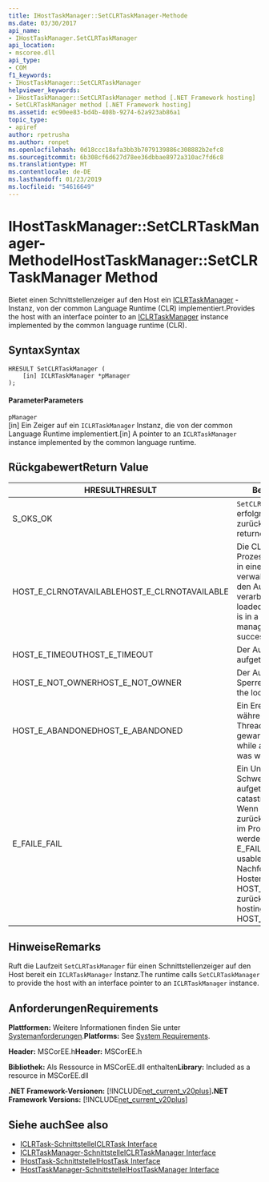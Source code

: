 ```yaml
---
title: IHostTaskManager::SetCLRTaskManager-Methode
ms.date: 03/30/2017
api_name:
- IHostTaskManager.SetCLRTaskManager
api_location:
- mscoree.dll
api_type:
- COM
f1_keywords:
- IHostTaskManager::SetCLRTaskManager
helpviewer_keywords:
- IHostTaskManager::SetCLRTaskManager method [.NET Framework hosting]
- SetCLRTaskManager method [.NET Framework hosting]
ms.assetid: ec90ee83-bd4b-408b-9274-62a923ab86a1
topic_type:
- apiref
author: rpetrusha
ms.author: ronpet
ms.openlocfilehash: 0d18ccc18afa3bb3b7079139886c308882b2efc8
ms.sourcegitcommit: 6b308cf6d627d78ee36dbbae8972a310ac7fd6c8
ms.translationtype: MT
ms.contentlocale: de-DE
ms.lasthandoff: 01/23/2019
ms.locfileid: "54616649"
---
```

# <a name="ihosttaskmanagersetclrtaskmanager-method"></a><span data-ttu-id="34ca9-102">IHostTaskManager::SetCLRTaskManager-Methode</span><span class="sxs-lookup"><span data-stu-id="34ca9-102">IHostTaskManager::SetCLRTaskManager Method</span></span>
<span data-ttu-id="34ca9-103">Bietet einen Schnittstellenzeiger auf den Host ein [ICLRTaskManager](../../../../docs/framework/unmanaged-api/hosting/iclrtaskmanager-interface.md) -Instanz, von der common Language Runtime (CLR) implementiert.</span><span class="sxs-lookup"><span data-stu-id="34ca9-103">Provides the host with an interface pointer to an [ICLRTaskManager](../../../../docs/framework/unmanaged-api/hosting/iclrtaskmanager-interface.md) instance implemented by the common language runtime (CLR).</span></span>  
  
## <a name="syntax"></a><span data-ttu-id="34ca9-104">Syntax</span><span class="sxs-lookup"><span data-stu-id="34ca9-104">Syntax</span></span>  
  
```  
HRESULT SetCLRTaskManager (  
    [in] ICLRTaskManager *pManager  
);  
```  
  
#### <a name="parameters"></a><span data-ttu-id="34ca9-105">Parameter</span><span class="sxs-lookup"><span data-stu-id="34ca9-105">Parameters</span></span>  
 `pManager`  
 <span data-ttu-id="34ca9-106">[in] Ein Zeiger auf ein `ICLRTaskManager` Instanz, die von der common Language Runtime implementiert.</span><span class="sxs-lookup"><span data-stu-id="34ca9-106">[in] A pointer to an `ICLRTaskManager` instance implemented by the common language runtime.</span></span>  
  
## <a name="return-value"></a><span data-ttu-id="34ca9-107">Rückgabewert</span><span class="sxs-lookup"><span data-stu-id="34ca9-107">Return Value</span></span>  
  
|<span data-ttu-id="34ca9-108">HRESULT</span><span class="sxs-lookup"><span data-stu-id="34ca9-108">HRESULT</span></span>|<span data-ttu-id="34ca9-109">Beschreibung</span><span class="sxs-lookup"><span data-stu-id="34ca9-109">Description</span></span>|  
|-------------|-----------------|  
|<span data-ttu-id="34ca9-110">S_OK</span><span class="sxs-lookup"><span data-stu-id="34ca9-110">S_OK</span></span>|<span data-ttu-id="34ca9-111">`SetCLRTaskManager` wurde erfolgreich zurückgegeben.</span><span class="sxs-lookup"><span data-stu-id="34ca9-111">`SetCLRTaskManager` returned successfully.</span></span>|  
|<span data-ttu-id="34ca9-112">HOST_E_CLRNOTAVAILABLE</span><span class="sxs-lookup"><span data-stu-id="34ca9-112">HOST_E_CLRNOTAVAILABLE</span></span>|<span data-ttu-id="34ca9-113">Die CLR wurde nicht in einen Prozess geladen und befindet sich in einem Zustand, in dem nicht verwalteten Code ausführen oder den Aufruf erfolgreich zu verarbeiten.</span><span class="sxs-lookup"><span data-stu-id="34ca9-113">The CLR has not been loaded into a process, or the CLR is in a state in which it cannot run managed code or process the call successfully.</span></span>|  
|<span data-ttu-id="34ca9-114">HOST_E_TIMEOUT</span><span class="sxs-lookup"><span data-stu-id="34ca9-114">HOST_E_TIMEOUT</span></span>|<span data-ttu-id="34ca9-115">Der Aufruf ist ein Timeout aufgetreten.</span><span class="sxs-lookup"><span data-stu-id="34ca9-115">The call timed out.</span></span>|  
|<span data-ttu-id="34ca9-116">HOST_E_NOT_OWNER</span><span class="sxs-lookup"><span data-stu-id="34ca9-116">HOST_E_NOT_OWNER</span></span>|<span data-ttu-id="34ca9-117">Der Aufrufer ist nicht Besitzer der Sperre.</span><span class="sxs-lookup"><span data-stu-id="34ca9-117">The caller does not own the lock.</span></span>|  
|<span data-ttu-id="34ca9-118">HOST_E_ABANDONED</span><span class="sxs-lookup"><span data-stu-id="34ca9-118">HOST_E_ABANDONED</span></span>|<span data-ttu-id="34ca9-119">Ein Ereignis wurde abgebrochen, während sich der blockierte Thread oder eine Fiber darauf gewartet.</span><span class="sxs-lookup"><span data-stu-id="34ca9-119">An event was canceled while a blocked thread or fiber was waiting on it.</span></span>|  
|<span data-ttu-id="34ca9-120">E_FAIL</span><span class="sxs-lookup"><span data-stu-id="34ca9-120">E_FAIL</span></span>|<span data-ttu-id="34ca9-121">Ein Unbekannter Schwerwiegender Fehler ist aufgetreten.</span><span class="sxs-lookup"><span data-stu-id="34ca9-121">An unknown catastrophic failure occurred.</span></span> <span data-ttu-id="34ca9-122">Wenn eine Methode E_FAIL zurückgibt, ist die CLR nicht mehr im Prozess verwendet werden.</span><span class="sxs-lookup"><span data-stu-id="34ca9-122">When a method returns E_FAIL, the CLR is no longer usable within the process.</span></span> <span data-ttu-id="34ca9-123">Nachfolgende Aufrufe zum Hosten der Methoden HOST_E_CLRNOTAVAILABLE zurück.</span><span class="sxs-lookup"><span data-stu-id="34ca9-123">Subsequent calls to hosting methods return HOST_E_CLRNOTAVAILABLE.</span></span>|  
  
## <a name="remarks"></a><span data-ttu-id="34ca9-124">Hinweise</span><span class="sxs-lookup"><span data-stu-id="34ca9-124">Remarks</span></span>  
 <span data-ttu-id="34ca9-125">Ruft die Laufzeit `SetCLRTaskManager` für einen Schnittstellenzeiger auf den Host bereit ein `ICLRTaskManager` Instanz.</span><span class="sxs-lookup"><span data-stu-id="34ca9-125">The runtime calls `SetCLRTaskManager` to provide the host with an interface pointer to an `ICLRTaskManager` instance.</span></span>  
  
## <a name="requirements"></a><span data-ttu-id="34ca9-126">Anforderungen</span><span class="sxs-lookup"><span data-stu-id="34ca9-126">Requirements</span></span>  
 <span data-ttu-id="34ca9-127">**Plattformen:** Weitere Informationen finden Sie unter [Systemanforderungen](../../../../docs/framework/get-started/system-requirements.md).</span><span class="sxs-lookup"><span data-stu-id="34ca9-127">**Platforms:** See [System Requirements](../../../../docs/framework/get-started/system-requirements.md).</span></span>  
  
 <span data-ttu-id="34ca9-128">**Header:** MSCorEE.h</span><span class="sxs-lookup"><span data-stu-id="34ca9-128">**Header:** MSCorEE.h</span></span>  
  
 <span data-ttu-id="34ca9-129">**Bibliothek:** Als Ressource in MSCorEE.dll enthalten</span><span class="sxs-lookup"><span data-stu-id="34ca9-129">**Library:** Included as a resource in MSCorEE.dll</span></span>  
  
 <span data-ttu-id="34ca9-130">**.NET Framework-Versionen:** [!INCLUDE[net_current_v20plus](../../../../includes/net-current-v20plus-md.md)]</span><span class="sxs-lookup"><span data-stu-id="34ca9-130">**.NET Framework Versions:** [!INCLUDE[net_current_v20plus](../../../../includes/net-current-v20plus-md.md)]</span></span>  
  
## <a name="see-also"></a><span data-ttu-id="34ca9-131">Siehe auch</span><span class="sxs-lookup"><span data-stu-id="34ca9-131">See also</span></span>
- [<span data-ttu-id="34ca9-132">ICLRTask-Schnittstelle</span><span class="sxs-lookup"><span data-stu-id="34ca9-132">ICLRTask Interface</span></span>](../../../../docs/framework/unmanaged-api/hosting/iclrtask-interface.md)
- [<span data-ttu-id="34ca9-133">ICLRTaskManager-Schnittstelle</span><span class="sxs-lookup"><span data-stu-id="34ca9-133">ICLRTaskManager Interface</span></span>](../../../../docs/framework/unmanaged-api/hosting/iclrtaskmanager-interface.md)
- [<span data-ttu-id="34ca9-134">IHostTask-Schnittstelle</span><span class="sxs-lookup"><span data-stu-id="34ca9-134">IHostTask Interface</span></span>](../../../../docs/framework/unmanaged-api/hosting/ihosttask-interface.md)
- [<span data-ttu-id="34ca9-135">IHostTaskManager-Schnittstelle</span><span class="sxs-lookup"><span data-stu-id="34ca9-135">IHostTaskManager Interface</span></span>](../../../../docs/framework/unmanaged-api/hosting/ihosttaskmanager-interface.md)
